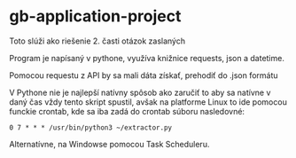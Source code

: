 # gb-application-project


Toto slúži ako riešenie 2. časti otázok zaslaných

Program je napísaný v pythone, využíva knižnice requests, json a datetime.

Pomocou requestu z API by sa mali dáta získať, prehodiť do .json formátu

V Pythone nie je najlepší natívny spôsob ako zaručiť to aby sa natívne v daný čas vždy tento skript spustil, avšak na platforme Linux to ide pomocou funckie crontab, kde sa iba zadá do crontab súboru nasledovné:

```
0 7 * * * /usr/bin/python3 ~/extractor.py
```

Alternatívne, na Windowse pomocou Task Scheduleru.